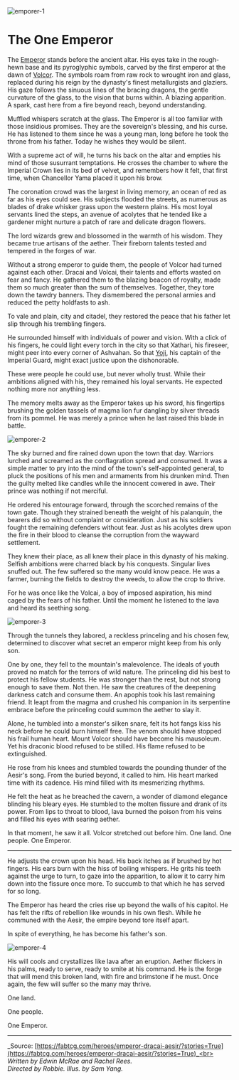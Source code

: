 <img src="https://media.githubusercontent.com/media/nathaneastwood/fablore/main/src/main-story/09-dynasty/media/emporer-1.webp" alt="emporer-1" class="center">

# The One Emperor

The [Emperor](https://legendarystories.net/heroes-of-rathe/emperor-about.html) stands before the ancient altar. His eyes take in the rough-hewn base and its pyroglyphic symbols, carved by the first emperor at the dawn of [Volcor](https://legendarystories.net/world-of-rathe/volcor/volcor.html). The symbols roam from raw rock to wrought iron and glass, replaced during his reign by the dynasty's finest metallurgists and glaziers. His gaze follows the sinuous lines of the bracing dragons, the gentle curvature of the glass, to the vision that burns within. A blazing apparition. A spark, cast here from a fire beyond reach, beyond understanding.

Muffled whispers scratch at the glass. The Emperor is all too familiar with those insidious promises. They are the sovereign's blessing, and his curse. He has listened to them since he was a young man, long before he took the throne from his father. Today he wishes they would be silent.

With a supreme act of will, he turns his back on the altar and empties his mind of those susurrant temptations. He crosses the chamber to where the Imperial Crown lies in its bed of velvet, and remembers how it felt, that first time, when Chancellor Yama placed it upon his brow.

The coronation crowd was the largest in living memory, an ocean of red as far as his eyes could see. His subjects flooded the streets, as numerous as blades of drake whisker grass upon the western plains. His most loyal servants lined the steps, an avenue of acolytes that he tended like a gardener might nurture a patch of rare and delicate dragon flowers.

The lord wizards grew and blossomed in the warmth of his wisdom. They became true artisans of the aether. Their fireborn talents tested and tempered in the forges of war.

Without a strong emperor to guide them, the people of Volcor had turned against each other. Dracai and Volcai, their talents and efforts wasted on fear and fancy. He gathered them to the blazing beacon of royalty, made them so much greater than the sum of themselves. Together, they tore down the tawdry banners. They dismembered the personal armies and reduced the petty holdfasts to ash.

To vale and plain, city and citadel, they restored the peace that his father let slip through his trembling fingers.

He surrounded himself with individuals of power and vision. With a click of his fingers, he could light every torch in the city so that Xathari, his fireseer, might peer into every corner of Ashvahan. So that [Yoji](https://legendarystories.net/heroes-of-rathe/yoji-about.html), his captain of the Imperial Guard, might exact justice upon the dishonorable.

These were people he could use, but never wholly trust. While their ambitions aligned with his, they remained his loyal servants. He expected nothing more nor anything less.

The memory melts away as the Emperor takes up his sword, his fingertips brushing the golden tassels of magma lion fur dangling by silver threads from its pommel. He was merely a prince when he last raised this blade in battle.

<img src="https://media.githubusercontent.com/media/nathaneastwood/fablore/main/src/main-story/09-dynasty/media/emporer-2.webp" alt="emporer-2" class="center">

The sky burned and fire rained down upon the town that day. Warriors lurched and screamed as the conflagration spread and consumed. It was a simple matter to pry into the mind of the town's self-appointed general, to pluck the positions of his men and armaments from his drunken mind. Then the guilty melted like candles while the innocent cowered in awe. Their prince was nothing if not merciful.

He ordered his entourage forward, through the scorched remains of the town gate. Though they strained beneath the weight of his palanquin, the bearers did so without complaint or consideration. Just as his soldiers fought the remaining defenders without fear. Just as his acolytes drew upon the fire in their blood to cleanse the corruption from the wayward settlement.

They knew their place, as all knew their place in this dynasty of his making. Selfish ambitions were charred black by his conquests. Singular lives snuffed out. The few suffered so the many would know peace. He was a farmer, burning the fields to destroy the weeds, to allow the crop to thrive.

For he was once like the Volcai, a boy of imposed aspiration, his mind caged by the fears of his father. Until the moment he listened to the lava and heard its seething song.

<img src="https://media.githubusercontent.com/media/nathaneastwood/fablore/main/src/main-story/09-dynasty/media/emporer-3.webp" alt="emporer-3" class="center">

Through the tunnels they labored, a reckless princeling and his chosen few, determined to discover what secret an emperor might keep from his only son.

One by one, they fell to the mountain's malevolence. The ideals of youth proved no match for the terrors of wild nature. The princeling did his best to protect his fellow students. He was stronger than the rest, but not strong enough to save them. Not then. He saw the creatures of the deepening darkness catch and consume them. An apophis took his last remaining friend. It leapt from the magma and crushed his companion in its serpentine embrace before the princeling could summon the aether to slay it.

Alone, he tumbled into a monster's silken snare, felt its hot fangs kiss his neck before he could burn himself free. The venom should have stopped his frail human heart. Mount Volcor should have become his mausoleum. Yet his draconic blood refused to be stilled. His flame refused to be extinguished.

He rose from his knees and stumbled towards the pounding thunder of the Aesir's song. From the buried beyond, it called to him. His heart marked time with its cadence. His mind filled with its mesmerizing rhythms.

He felt the heat as he breached the cavern, a wonder of diamond elegance blinding his bleary eyes. He stumbled to the molten fissure and drank of its power. From lips to throat to blood, lava burned the poison from his veins and filled his eyes with searing aether.

In that moment, he saw it all. Volcor stretched out before him. One land. One people. One Emperor.

---

He adjusts the crown upon his head. His back itches as if brushed by hot fingers. His ears burn with the hiss of boiling whispers. He grits his teeth against the urge to turn, to gaze into the apparition, to allow it to carry him down into the fissure once more. To succumb to that which he has served for so long.

The Emperor has heard the cries rise up beyond the walls of his capitol. He has felt the rifts of rebellion like wounds in his own flesh. While he communed with the Aesir, the empire beyond tore itself apart.

In spite of everything, he has become his father's son.

<img src="https://media.githubusercontent.com/media/nathaneastwood/fablore/main/src/main-story/09-dynasty/media/emporer-4.webp" alt="emporer-4" class="center">

His will cools and crystallizes like lava after an eruption. Aether flickers in his palms, ready to serve, ready to smite at his command. He is the forge that will mend this broken land, with fire and brimstone if he must. Once again, the few will suffer so the many may thrive.

One land.

One people.

One Emperor.

---

_Source: [https://fabtcg.com/heroes/emperor-dracai-aesir/?stories=True](https://fabtcg.com/heroes/emperor-dracai-aesir/?stories=True)_<br>
_Written by Edwin McRae and Rachel Rees._<br>
_Directed by Robbie. Illus. by Sam Yang._
